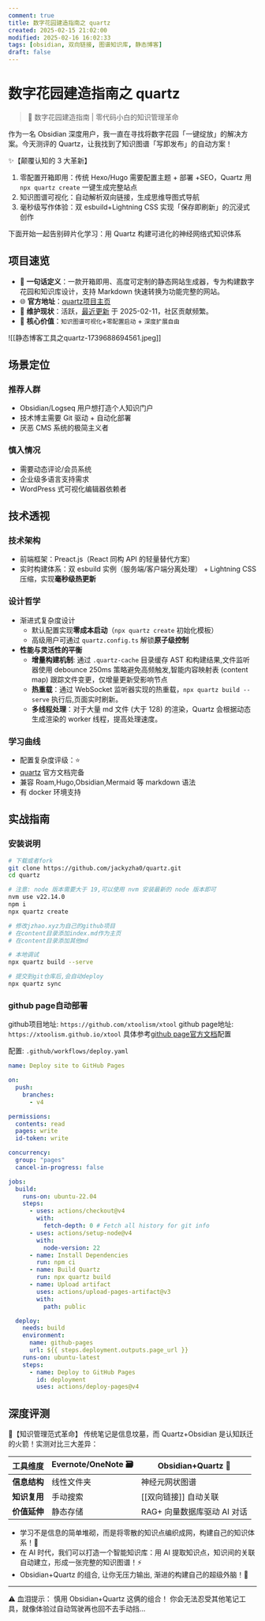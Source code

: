 ```yaml
---
comment: true
title: 数字花园建造指南之 quartz
created: 2025-02-15 21:02:00
modified: 2025-02-16 16:02:33
tags: [obsidian, 双向链接, 图谱知识库, 静态博客]
draft: false
---
```


# 数字花园建造指南之 quartz
> 📌 数字花园建造指南 | 零代码小白的知识管理革命

作为一名 Obsidian 深度用户，我一直在寻找将数字花园「一键绽放」的解决方案。今天测评的 Quartz，让我找到了知识图谱「写即发布」的自动方案！

✨【颠覆认知的 3 大革新】
1. 零配置开箱即用：传统 Hexo/Hugo 需要配置主题 + 部署 +SEO，Quartz 用 `npx quartz create` 一键生成完整站点
2. 知识图谱可视化：自动解析双向链接，生成思维导图式导航
3. 毫秒级写作体验：双 esbuild+Lightning CSS 实现「保存即刷新」的沉浸式创作

下面开始一起告别碎片化学习：用 Quartz 构建可进化的神经网络式知识体系
## 项目速览
* 🔖 **一句话定义**：一款开箱即用、高度可定制的静态网站生成器，专为构建数字花园和知识库设计，支持 Markdown 快速转换为功能完整的网站。
* 🌐 **官方地址**：[quartz项目主页](https://github.com/jackyzha0/quartz)
* 👨 **维护现状**：活跃，[最近更新](https://github.com/jackyzha0/quartz/commits/v4/) 于 2025-02-11，社区贡献频繁。
* 📌 **核心价值**：`知识图谱可视化`+`零配置启动` + `深度扩展自由`

![[静态博客工具之quartz-1739688694561.jpeg]]
## 场景定位
### 推荐人群
* Obsidian/Logseq 用户想打造个人知识门户
* 技术博主需要 Git 驱动 + 自动化部署
* 厌恶 CMS 系统的极简主义者
### 慎入情况
* 需要动态评论/会员系统
* 企业级多语言支持需求
* WordPress 式可视化编辑器依赖者
## 技术透视
### 技术架构
* 前端框架：Preact.js（React 同构 API 的轻量替代方案）
* 实时构建体系：双 esbuild 实例（服务端/客户端分离处理） + Lightning CSS 压缩，实现**毫秒级热更新**
### 设计哲学
* 渐进式复杂度设计
	* 默认配置实现**零成本启动**（`npx quartz create` 初始化模板）
	* 高级用户可通过 `quartz.config.ts` 解锁**原子级控制**
* **性能与灵活性的平衡**
	* **增量构建机制**: 通过 `.quartz-cache` 目录缓存 AST 和构建结果,文件监听器使用 debounce 250ms 策略避免高频触发,智能内容映射表 (content map) 跟踪文件变更，仅增量更新受影响节点
	* **热重载**：通过 WebSocket 监听器实现的热重载，`npx quartz build --serve` 执行后,页面实时刷新。
	* **多线程处理**：对于大量 md 文件 (大于 128) 的渲染，Quartz 会根据动态生成渲染的 worker 线程，提高处理速度。
### 学习曲线
* 配置复杂度评级：⭐️
* [quartz](https://quartz.jzhao.xyz/) 官方文档完备
* 兼容 Roam,Hugo,Obsidian,Mermaid 等 markdown 语法
* 有 docker 环境支持
## 实战指南
### 安装说明
```bash
# 下载或者fork
git clone https://github.com/jackyzha0/quartz.git
cd quartz

# 注意: node 版本需要大于 19,可以使用 nvm 安装最新的 node 版本即可
nvm use v22.14.0
npm i
npx quartz create

# 修改jzhao.xyz为自己的github项目
# 在content目录添加index.md作为主页
# 在content目录添加其他md

# 本地调试
npx quartz build --serve

# 提交到git仓库后,会自动deploy
npx quartz sync
```
### github page自动部署
github项目地址: `https://github.com/xtoolism/xtool`
github page地址: `https://xtoolism.github.io/xtool`
具体参考[github page官方文档](https://docs.github.com/zh/pages/getting-started-with-github-pages/configuring-a-publishing-source-for-your-github-pages-site)配置

配置: `.github/workflows/deploy.yaml`
```yml
name: Deploy site to GitHub Pages

on:
  push:
    branches:
      - v4

permissions:
  contents: read
  pages: write
  id-token: write

concurrency:
  group: "pages"
  cancel-in-progress: false

jobs:
  build:
    runs-on: ubuntu-22.04
    steps:
      - uses: actions/checkout@v4
        with:
          fetch-depth: 0 # Fetch all history for git info
      - uses: actions/setup-node@v4
        with:
          node-version: 22
      - name: Install Dependencies
        run: npm ci
      - name: Build Quartz
        run: npx quartz build
      - name: Upload artifact
        uses: actions/upload-pages-artifact@v3
        with:
          path: public

  deploy:
    needs: build
    environment:
      name: github-pages
      url: ${{ steps.deployment.outputs.page_url }}
    runs-on: ubuntu-latest
    steps:
      - name: Deploy to GitHub Pages
        id: deployment
        uses: actions/deploy-pages@v4
```

## 深度评测

💎【知识管理范式革命】
传统笔记是信息坟墓，而 Quartz+Obsidian 是认知跃迁的火箭！实测对比三大差异：

| 工具维度     | Evernote/OneNote 🗃️ | Obsidian+Quartz 🧠 |
| -------- | -------------------- | ------------------ |
| **信息结构** | 线性文件夹                | 神经元网状图谱            |
| **知识复用** | 手动搜索                 | [[双向链接]] 自动关联      |
| **价值延伸** | 静态存储                 | RAG+ 向量数据库驱动 AI 对话 |

* 学习不是信息的简单堆砌，而是将零散的知识点编织成网，构建自己的知识体系！🌟
* 在 AI 时代，我们可以打造一个智能知识库：用 AI 提取知识点，知识间的关联自动建立，形成一张完整的知识图谱！⚡
* Obsidian+Quartz 的组合, 让你无压力输出, 渐进的构建自己的超级外脑！🚀

---
⚠️ 血泪提示：
慎用 Obsidian+Quartz 这俩的组合！
你会无法忍受其他笔记工具，就像体验过自动驾驶再也回不去手动挡…
